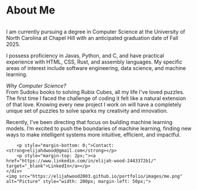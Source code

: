 # About Me

<div style="display: flex; align-items: center;">
    <div>
        <p>I am currently pursuing a degree in Computer Science at the University of North Carolina at Chapel Hill with an anticipated graduation date of Fall 2025.</p> 
        <p>I possess proficiency in Javas, Python, and C, and have practical experience with HTML, CSS, Rust, and assembly languages. My specific areas of interest include software engineering, data science, and machine learning.</p>
        <p><em>Why Computer Science?</em><br>
        From Sudoku books to solving Rubix Cubes, all my life I've loved puzzles. The first time I faced the challenge of coding it felt like a natural extension of that love. Knowing every new project I work on will have a completely unique set of puzzles to solve sparks my creativity and innovation.</p>
        <p>Recently, I've been directing that focus on building machine learning models. I’m excited to push the boundaries of machine learning, finding new ways to make intelligent systems more intuitive, efficient, and impactful.</p>

        <p style="margin-bottom: 0;">Contact: <strong>elijahdwood@gmail.com</strong></p>
        <p style="margin-top: 2px;"><a href="https://www.linkedin.com/in/elijah-wood-2443372b1/" target="_blank">LinkedIn</a></p>
    </div>
    <img src="https://elijahwood2003.github.io/portfolio/images/me.png" alt="Picture" style="width: 200px; margin-left: 50px;">
</div>